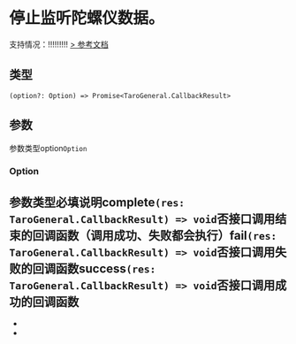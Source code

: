 # 停止监听陀螺仪数据。
支持情况：!!!!!!!!!
[> 参考文档
](https://developers.weixin.qq.com/miniprogram/dev/api/device/gyroscope/wx.stopGyroscope.html)
## 类型[​](stopGyroscope.html#类型)
```tsx
(option?: Option) => Promise<TaroGeneral.CallbackResult>
```

## 参数[​](stopGyroscope.html#参数)
参数类型option`Option`
### Option[​](stopGyroscope.html#option)
参数类型必填说明complete`(res: TaroGeneral.CallbackResult) => void`否接口调用结束的回调函数（调用成功、失败都会执行）fail`(res: TaroGeneral.CallbackResult) => void`否接口调用失败的回调函数success`(res: TaroGeneral.CallbackResult) => void`否接口调用成功的回调函数
- 
- 

-
